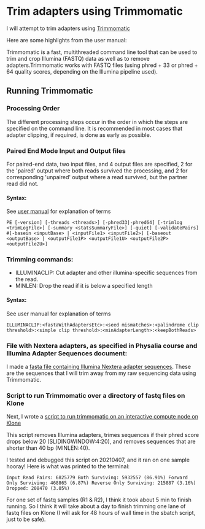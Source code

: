 # Trim adapters using Trimmomatic

I will attempt to trim adapters using [Trimmomatic](http://www.usadellab.org/cms/uploads/supplementary/Trimmomatic/TrimmomaticManual_V0.32.pdf)

Here are some highlights from the user manual:

Trimmomatic is a fast, multithreaded command line tool that can be used to trim and crop Illumina (FASTQ) data as well as to remove adapters.Trimmomatic works with FASTQ files (using phred + 33 or phred + 64 quality scores, depending on the Illumina pipeline used). 

## Running Trimmomatic

### Processing Order
The different processing steps occur in the order in which the steps are specified on the command line. It is recommended in most cases that adapter clipping, if required, is done as early as possible.

### Paired End Mode Input and Output files
For paired-end data, two input files, and 4 output files are specified, 2 for the 'paired' output where both reads survived the processing, and 2 for corresponding 'unpaired' output where a read survived, but the partner read did not.

#### Syntax: 
See [user manual](http://www.usadellab.org/cms/uploads/supplementary/Trimmomatic/TrimmomaticManual_V0.32.pdf) for explanation of terms
``` 
PE [-version] [-threads <threads>] [-phred33|-phred64] [-trimlog <trimLogFile>] [-summary <statsSummaryFile>] [-quiet] [-validatePairs] #[-basein <inputBase> | <inputFile1> <inputFile2>] [-baseout <outputBase> | <outputFile1P> <outputFile1U> <outputFile2P> <outputFile2U>]
```

### Trimming commands:

  - ILLUMINACLIP: Cut adapter and other illumina-specific sequences from the read.
  - MINLEN: Drop the read if it is below a specified length


#### Syntax:
See user manual for explanation of terms
```
ILLUMINACLIP:<fastaWithAdaptersEtc>:<seed mismatches>:<palindrome clip threshold>:<simple clip threshold>:<minAdapterLength>:<keepBothReads>
```

### File with Nextera adapters, as specified in Physalia course and Illumina Adapter Sequences document:

I made a [fasta file containing Illumina Nextera adapter sequences](https://github.com/EleniLPetrou/herring_whole_genome_sequencing/blob/6156aca1bec94cb8261570e0636fa7d9a3c236f5/Scripts/NexteraPE_EP.fa). These are the sequences that I will trim away from my raw sequencing data using Trimmomatic. 

### Script to run Trimmomatic over a directory of fastq files on Klone
 
Next, I wrote a [script to run trimmomatic on an interactive compute node on Klone](https://github.com/EleniLPetrou/herring_whole_genome_sequencing/blob/6156aca1bec94cb8261570e0636fa7d9a3c236f5/Scripts/interactivenode_trimmomatic.sh)

This script removes Illumina adapters, trimes sequences if their phred score drops below 20 (SLIDINGWINDOW:4:20), and removes sequences that are shorter than 40 bp (MINLEN:40). 

I tested and debugged this script on 20210407, and it ran on one sample hooray! Here is what was printed to the terminal:

``` Input Read Pairs: 6825779 Both Surviving: 5932557 (86.91%) Forward Only Surviving: 468865 (6.87%) Reverse Only Surviving: 215887 (3.16%) Dropped: 208470 (3.05%) ```

For one set of fastq samples (R1 & R2), I think it took about 5 min to finish running. So I think it will take about a day to finish trimming one lane of fastq files on Klone (I will ask for 48 hours of wall time in the sbatch script, just to be safe).
